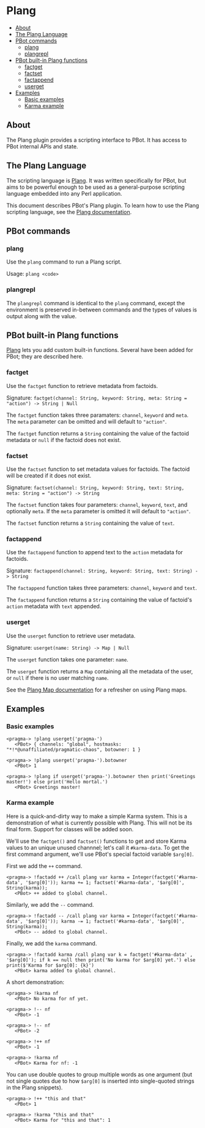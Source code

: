 # Plang

<!-- md-toc-begin -->
* [About](#about)
* [The Plang Language](#the-plang-language)
* [PBot commands](#pbot-commands)
  * [plang](#plang-1)
  * [plangrepl](#plangrepl)
* [PBot built-in Plang functions](#pbot-built-in-plang-functions)
  * [factget](#factget)
  * [factset](#factset)
  * [factappend](#factappend)
  * [userget](#userget)
* [Examples](#examples)
  * [Basic examples](#basic-examples)
  * [Karma example](#karma-example)
<!-- md-toc-end -->

## About
The Plang plugin provides a scripting interface to PBot. It has access to PBot
internal APIs and state.

## The Plang Language
The scripting language is [Plang](https://github.com/pragma-/Plang). It was
written specifically for PBot, but aims to be powerful enough to be used as a general-purpose
scripting language embedded into any Perl application.

This document describes PBot's Plang plugin. To learn how to use the Plang scripting
language, see the [Plang documentation](https://github.com/pragma-/Plang/blob/master/README.md).

## PBot commands
### plang
Use the `plang` command to run a Plang script.

Usage: `plang <code>`

### plangrepl
The `plangrepl` command is identical to the `plang` command, except the environment
is preserved in-between commands and the types of values is output along with the value.

## PBot built-in Plang functions
[Plang](https://github.com/pragma-/Plang) lets you add custom built-in functions.
Several have been added for PBot; they are described here.

### factget
Use the `factget` function to retrieve metadata from factoids.

Signature: `factget(channel: String, keyword: String, meta: String = "action") -> String | Null`

The `factget` function takes three paramaters: `channel`, `keyword` and `meta`. The `meta`
parameter can be omitted and will default to `"action"`.

The `factget` function returns a `String` containing the value of the factoid metadata or
`null` if the factoid does not exist.

### factset
Use the `factset` function to set metadata values for factoids. The factoid
will be created if it does not exist.

Signature: `factset(channel: String, keyword: String, text: String, meta: String = "action") -> String`

The `factset` function takes four parameters: `channel`, `keyword`, `text`,
and optionally `meta`. If the `meta` parameter is omitted it will default to
`"action"`.

The `factset` function returns a `String` containing the value of `text`.

### factappend
Use the `factappend` function to append text to the `action` metadata for factoids.

Signature: `factappend(channel: String, keyword: String, text: String) -> String`

The `factappend` function takes three parameters: `channel`, `keyword` and `text`.

The `factappend` function returns a `String` containing the value of factoid's `action`
metadata with `text` appended.

### userget
Use the `userget` function to retrieve user metadata.

Signature: `userget(name: String) -> Map | Null`

The `userget` function takes one parameter: `name`.

The `userget` function returns a `Map` containing all the metadata of the user, or
`null` if there is no user matching `name`.

See the [Plang Map documentation](https://github.com/pragma-/Plang#maps) for a refresher on using Plang maps.

## Examples
### Basic examples

    <pragma-> !plang userget('pragma-')
       <PBot> { channels: "global", hostmasks: "*!*@unaffiliated/pragmatic-chaos", botowner: 1 }

    <pragma-> !plang userget('pragma-').botowner
       <PBot> 1

    <pragma-> !plang if userget('pragma-').botowner then print('Greetings master!') else print('Hello mortal.')
       <PBot> Greetings master!

### Karma example

Here is a quick-and-dirty way to make a simple Karma system. This is a demonstration of what is
currently possible with Plang. This will not be its final form. Support for classes will be added
soon.

We'll use the `factget()` and `factset()` functions to get and store Karma values to an
unique unused channnel; let's call it `#karma-data`. To get the first command argument,
we'll use PBot's special factoid variable `$arg[0]`.

First we add the `++` command.

    <pragma-> !factadd ++ /call plang var karma = Integer(factget('#karma-data', '$arg[0]')); karma += 1; factset('#karma-data', '$arg[0]', String(karma));
       <PBot> ++ added to global channel.

Similarly, we add the `--` command.

    <pragma-> !factadd -- /call plang var karma = Integer(factget('#karma-data', '$arg[0]')); karma -= 1; factset('#karma-data', '$arg[0]', String(karma));
       <PBot> -- added to global channel.

Finally, we add the `karma` command.

    <pragma-> !factadd karma /call plang var k = factget('#karma-data' , '$arg[0]'); if k == null then print('No karma for $arg[0] yet.') else print($'Karma for $arg[0]: {k}')
       <PBot> karma added to global channel.

A short demonstration:

    <pragma-> !karma nf
       <PBot> No karma for nf yet.

    <pragma-> !-- nf
       <PBot> -1

    <pragma-> !-- nf
       <PBot> -2

    <pragma-> !++ nf
       <PBot> -1

    <pragma-> !karma nf
       <PBot> Karma for nf: -1

You can use double quotes to group multiple words as one argument (but not single quotes due to how `$arg[0]` is inserted
into single-quoted strings in the Plang snippets).

    <pragma-> !++ "this and that"
       <PBot> 1

    <pragma-> !karma "this and that"
       <PBot> Karma for "this and that": 1
